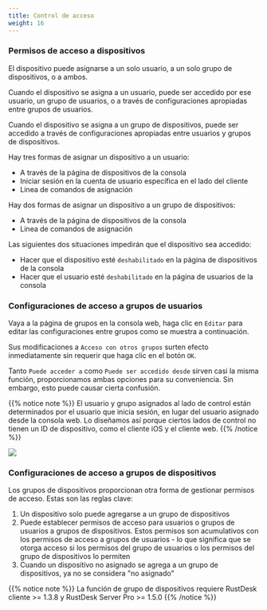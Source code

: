 ```yaml
---
title: Control de acceso
weight: 16
---
```


### Permisos de acceso a dispositivos

El dispositivo puede asignarse a un solo usuario, a un solo grupo de dispositivos, o a ambos.

Cuando el dispositivo se asigna a un usuario, puede ser accedido por ese usuario, un grupo de usuarios, o a través de configuraciones apropiadas entre grupos de usuarios.

Cuando el dispositivo se asigna a un grupo de dispositivos, puede ser accedido a través de configuraciones apropiadas entre usuarios y grupos de dispositivos.

Hay tres formas de asignar un dispositivo a un usuario:
- A través de la página de dispositivos de la consola
- Iniciar sesión en la cuenta de usuario específica en el lado del cliente
- Línea de comandos de asignación

Hay dos formas de asignar un dispositivo a un grupo de dispositivos:
- A través de la página de dispositivos de la consola
- Línea de comandos de asignación

Las siguientes dos situaciones impedirán que el dispositivo sea accedido:
- Hacer que el dispositivo esté `deshabilitado` en la página de dispositivos de la consola
- Hacer que el usuario esté `deshabilitado` en la página de usuarios de la consola

### Configuraciones de acceso a grupos de usuarios

Vaya a la página de grupos en la consola web, haga clic en `Editar` para editar las configuraciones entre grupos como se muestra a continuación.

Sus modificaciones a `Acceso con otros grupos` surten efecto inmediatamente sin requerir que haga clic en el botón `OK`.

Tanto `Puede acceder a` como `Puede ser accedido desde` sirven casi la misma función, proporcionamos ambas opciones para su conveniencia. Sin embargo, esto puede causar cierta confusión.

{{% notice note %}}
El usuario y grupo asignados al lado de control están determinados por el usuario que inicia sesión, en lugar del usuario asignado desde la consola web. Lo diseñamos así porque ciertos lados de control no tienen un ID de dispositivo, como el cliente iOS y el cliente web.
{{% /notice %}}

![](/docs/en/self-host/rustdesk-server-pro/permissions/images/crossgrp.png)

### Configuraciones de acceso a grupos de dispositivos

Los grupos de dispositivos proporcionan otra forma de gestionar permisos de acceso. Estas son las reglas clave:

1. Un dispositivo solo puede agregarse a un grupo de dispositivos
2. Puede establecer permisos de acceso para usuarios o grupos de usuarios a grupos de dispositivos. Estos permisos son acumulativos con los permisos de acceso a grupos de usuarios - lo que significa que se otorga acceso si los permisos del grupo de usuarios o los permisos del grupo de dispositivos lo permiten
3. Cuando un dispositivo no asignado se agrega a un grupo de dispositivos, ya no se considera "no asignado"

{{% notice note %}}
La función de grupo de dispositivos requiere RustDesk cliente >= 1.3.8 y RustDesk Server Pro >= 1.5.0
{{% /notice %}}